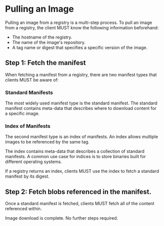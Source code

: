 # Pulling an Image

Pulling an image from a registry is a multi-step process.
To pull an image from a registry, the client MUST know the following information beforehand:
- The hostname of the registry.
- The name of the image's repository.
- A tag name or digest that specifies a specific version of the image.

## Step 1: Fetch the manifest

When fetching a manifest from a registry, there are two manifest types that clients MUST be aware of:

### Standard Manifests

The most widely used manifest type is the standard manifest.
The standard manifest contains meta-data that describes where to download content for a specific image.

### Index of Manifests

The second manifest type is an index of manifests.
An index allows multiple images to be referenced by the same tag.

The index contains meta-data that describes a collection of standard manifests.
A common use case for indices is to store binaries built for different operating systems.

If a registry returns an index, clients MUST use the index to fetch a standard manifest by its digest.

## Step 2: Fetch blobs referenced in the manifest.

Once a standard manifest is fetched, clients MUST fetch all of the content referenced within.

Image download is complete. No further steps required.
